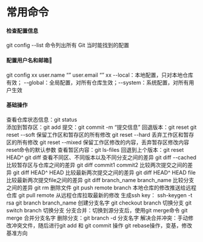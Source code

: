 # 常用命令

#### 检查配置信息
git config --list 命令列出所有 Git 当时能找到的配置

#### 配置用户名和邮箱📮
git config xx user.name “” user.email “”
xx --local：本地配置，只对本地仓库有效； --global：全局配置，对所有仓库生效；--system：系统配置，对所有用户生效

#### 基础操作
查看仓库状态信息：git status <br>
添加到暂存区：git add
提交：git commit -m “提交信息”	
回退版本：git reset
git reset --soft 保留工作区和暂存区的所有修改
git reset --hard 丢弃工作区和暂存区的所有修改
git reset --mixed 保留工作区修改的内容，丢弃暂存区修改内容  reset命令的默认参数
查看暂区内容：git ls-files 
回退到上个版本：git reset HEAD^
git diff 查看不同区、不同版本以及不同分支之间的差异
git diff --cached 比较暂存区与仓库之间的差异
git diff commit1 commit2 比较两次提交之间的差异
git diff HEAD^ HEAD 比较最新两次提交之间的差异
git diff HEAD^ HEAD file 比较最新两次提交file之间的差异
git diff branch_name branch_name 比较分支之间的差异
git rm 删除文件
git push remote branch 本地仓库的修改推送给远程仓库
git pull remote 从远程仓库拉取最新的修改
生成ssh key： ssh-keygen -t rsa 
git branch branch_name 创建分支名字
git checkout branch 切换分支 
git switch branch 切换分支
分支合并：切换到源分支后，使用git merge命令 git merge 合并分支名字
删除分支：git branch -d 分支名字
解决合并冲突：手动修改冲突文件，随后进行git add 和 git commit 操作
git rebase操作，变基，修改基准方向  

